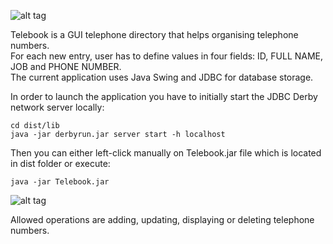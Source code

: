 ![alt tag](https://raw.githubusercontent.com/fsiamp/telebook-directory/master/gquVlu.png)

Telebook is a GUI telephone directory that helps organising telephone numbers.<br>
For each new entry, user has to define values in four fields: ID, FULL NAME, JOB and PHONE NUMBER.<br>
The current application uses Java Swing and JDBC for database storage.<br>

In order to launch the application you have to initially start the JDBC Derby network server locally:

```
cd dist/lib
java -jar derbyrun.jar server start -h localhost
```

Then you can either left-click manually on Telebook.jar file which is located in dist folder or execute:
```
java -jar Telebook.jar
```


![alt tag](https://raw.githubusercontent.com/fsiamp/telebook-directory/master/screen.png)

Allowed operations are adding, updating, displaying or deleting telephone numbers.

